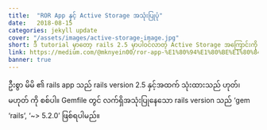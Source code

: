 ```yaml
---
title:  "ROR App နှင့် Active Storage အသုံးပြုပုံ"
date:   2018-08-15
categories: jekyll update
cover: "/assets/images/active-storage-image.jpg"
short: ဒီ tutorial မှာတော့ rails 2.5 မှာပါဝင်လာတဲ့ Active Storage အကြောင်းကို လက်တွေ့ ရှင်းပြသွားပါမယ်။ အသစ်ပါဝင်လာသည့် active storage ကြောင့် attachment (png, pdf, jpg, jpeg) တို့တင်ရာတွင် Paperclip, Carrierwave, Dragonfly အစရှိသည့် gem များကို ထပ်မံထည့်သွင်း အသုံးပြုးစရာမလိုတော့ပါ။
link: https://medium.com/@mknyein00/ror-app-%E1%80%94%E1%80%BE%E1%80%84%E1%80%BA%E1%80%B7-active-storage-usage-a200fd8acee1 
banner: true
---
```

ဦးစွာ မိမိ ၏ rails app သည် rails version 2.5 နှင့်အထက် သုံးထားသည် ဟုတ်၊မဟုတ် ကို စစ်ပါ။ Gemfile တွင် လက်ရှိအသုံးပြုနေသော rails version သည် ‘gem ‘rails’, ‘~> 5.2.0’ ဖြစ်ရပါမည်။